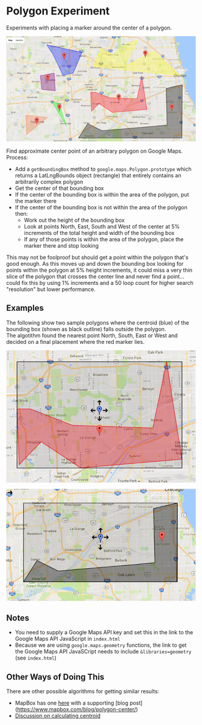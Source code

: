 # Polygon Experiment

Experiments with placing a marker around the center of a polygon.

![demo](screenshot.png)

Find approximate center point of an arbitrary polygon on Google Maps.  Process:

* Add a `getBoundingBox` method to `google.maps.Polygon.prototype` which returns a LatLngBounds object (rectangle) that entirely contains an arbitrarily complex polygon
* Get the center of that bounding box
* If the center of the bounding box is within the area of the polygon, put the marker there
* If the center of the bounding box is not within the area of the polygon then:
	* Work out the height of the bounding box
	* Look at points North, East, South and West of the center at 5% increments of the total height and width of the bounding box
	* If any of those points is within the area of the polygon, place the marker there and stop looking

This may not be foolproof but should get a point within the polygon that's good enough.  As this moves up and down the bounding box 
looking for points within the polygon at 5% height increments, it could miss a very thin slice of the polygon that crosses the 
center line and never find a point... could fix this by using 1% increments and a 50 loop count for higher search "resolution" 
but lower performance.

## Examples

The following show two sample polygons where the centroid (blue) of the bounding box (shown as black outline) falls outside the polygon.  
The algotithm found the nearest point North, South, East or West and decided on a final placement where the red marker lies.

![demo1](demo1.png)

![demo2](demo2.png)

## Notes

* You need to supply a Google Maps API key and set this in the link to the Google Maps API JavaScript in `index.html`
* Because we are using `google.maps.geometry` functions, the link to get the Google Maps API JavaSCript needs to include `&libraries=geometry` (see `index.html`)

## Other Ways of Doing This

There are other possible algorithms for getting similar results:

* MapBox has one [here](https://github.com/mapbox/polylabel/blob/master/index.js) with a supporting [blog post]		(https://www.mapbox.com/blog/polygon-center/)
* [Discussion on calculating centroid](http://mathcentral.uregina.ca/qq/database/qq.09.07/h/david7.html)
